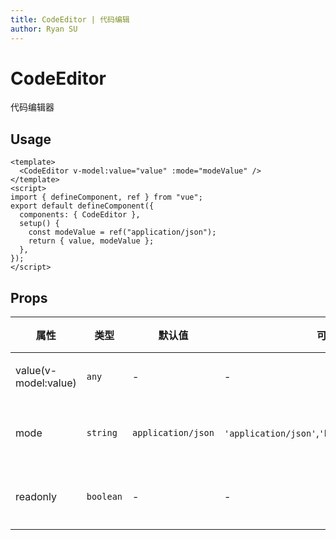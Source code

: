 ```yaml
---
title: CodeEditor | 代码编辑
author: Ryan SU
---
```


# CodeEditor

代码编辑器

## Usage

```vue
<template>
  <CodeEditor v-model:value="value" :mode="modeValue" />
</template>
<script>
import { defineComponent, ref } from "vue";
export default defineComponent({
  components: { CodeEditor },
  setup() {
    const modeValue = ref("application/json");
    return { value, modeValue };
  },
});
</script>
```

## Props

| 属性                 | 类型      | 默认值             | 可选值                                            | 说明     |
| -------------------- | --------- | ------------------ | ------------------------------------------------- | -------- |
| value(v-model:value) | `any`     | -                  | -                                                 | 绑定值   |
| mode                 | `string`  | `application/json` | `'application/json'`,`'htmlmixed'`,`'javascript'` | 代码类型 |
| readonly             | `boolean` | -                  | -                                                 | 是否只读 |

